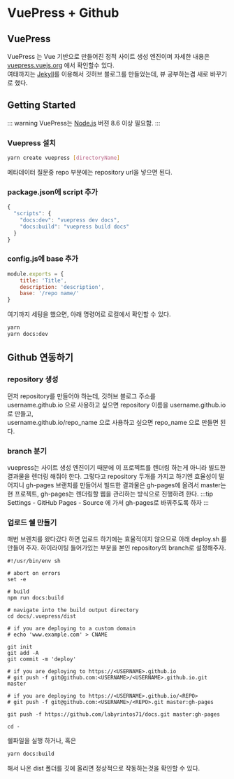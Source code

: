 # VuePress + Github

## VuePress

VuePress 는 Vue 기반으로 만들어진 정적 사이트 생성 엔진이며 자세한 내용은 [vuepress.vuejs.org](https://vuepress.vuejs.org/) 에서 확인할수 있다.  
여태까지는 [Jekyll](https://jekyllrb-ko.github.io/)를 이용해서 깃허브 블로그를 만들었는데, 뷰 공부하는겸 새로 바꾸기로 했다.  

## Getting Started
::: warning
VuePress는 [Node.js](https://nodejs.org/ko/) 버젼 8.6 이상 필요함.
:::  

### Vuepress 설치

```bash
yarn create vuepress [directoryName]
```
메타데이터 질문중 repo 부분에는 repository url을 넣으면 된다. 

### package.json에 script 추가
``` js
{
  "scripts": {
    "docs:dev": "vuepress dev docs",
    "docs:build": "vuepress build docs"
  }
}
```

### config.js에 base 추가
``` js
module.exports = {
    title: 'Title',
    description: 'description',
    base: '/repo name/'
}
```
여기까지 세팅을 했으면, 아래 명령어로 로컬에서 확인할 수 있다.

```bash
yarn
yarn docs:dev
```  

## Github 연동하기  

### repository 생성
먼저 repository를 만들어야 하는데, 깃허브 블로그 주소를  
username.github.io 으로 사용하고 싶으면 repository 이름을 username.github.io 로 만들고,  
username.github.io/repo_name 으로 사용하고 싶으면 repo_name 으로 만들면 된다.  

### branch 분기
vuepress는 사이트 생성 엔진이기 때문에 이 프로젝트를 렌더링 하는게 아니라 빌드한 결과물을 렌더링 해줘야 한다. 그렇다고 repository 두개를 가지고 하기엔 효율성이 떨어지니 gh-pages 브랜치를 만들어서 빌드한 결과물은 gh-pages에 올려서 master는 현 프로젝트, gh-pages는 렌더링할 웹을 관리하는 방식으로 진행하려 한다.
:::tip
Settings - GitHub Pages - Source 에 가서 gh-pages로 바꿔주도록 하자
:::  

### 업로드 쉘 만들기
매번 브렌치를 왔다갔다 하면 업로드 하기에는 효율적이지 않으므로 아래 deploy.sh 를 만들어 주자. 
 하이라이팅 들어가있는 부분을 본인 repository의 branch로 설정해주자.
```sh{25}
#!/usr/bin/env sh

# abort on errors
set -e

# build
npm run docs:build

# navigate into the build output directory
cd docs/.vuepress/dist

# if you are deploying to a custom domain
# echo 'www.example.com' > CNAME

git init
git add -A
git commit -m 'deploy'

# if you are deploying to https://<USERNAME>.github.io
# git push -f git@github.com:<USERNAME>/<USERNAME>.github.io.git master

# if you are deploying to https://<USERNAME>.github.io/<REPO>
# git push -f git@github.com:<USERNAME>/<REPO>.git master:gh-pages

git push -f https://github.com/labyrintos71/docs.git master:gh-pages

cd -
```

쉘파일을 실행 하거나, 혹은 
```sh
yarn docs:build
```
해서 나온 dist 폴더를 깃에 올리면 정상적으로 작동하는것을 확인할 수 있다.